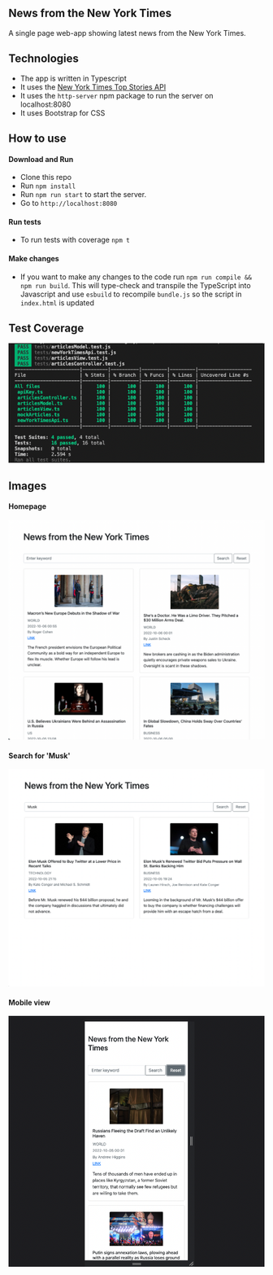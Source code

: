 ## News from the New York Times

A single page web-app showing latest news from the New York Times.

## Technologies

- The app is written in Typescript
- It uses the [New York Times Top Stories API](https://developer.nytimes.com/docs/top-stories-product/1/overview)
- It uses the `http-server` npm package to run the server on localhost:8080
- It uses Bootstrap for CSS

## How to use

#### Download and Run

- Clone this repo
- Run `npm install`
- Run `npm run start` to start the server.
- Go to `http://localhost:8080`

#### Run tests

- To run tests with coverage `npm t`

#### Make changes

- If you want to make any changes to the code run `npm run compile && npm run build`. This will type-check and transpile the TypeScript into Javascript and use `esbuild` to recompile `bundle.js` so the script in `index.html` is updated

## Test Coverage

![%100 test coverage](./images/test-coverage.png)

## Images

#### Homepage

![Homepage](./images/homepage.png)

#### Search for 'Musk'

![Search page](./images/search.png)

#### Mobile view

![Mobile view](./images/mobile.png)

